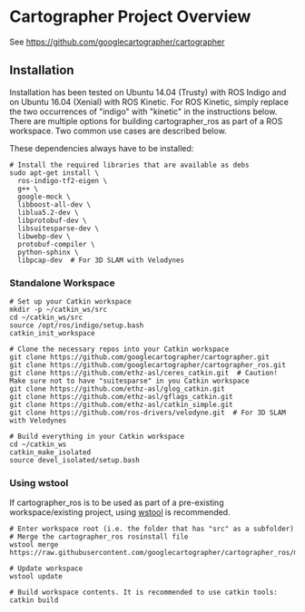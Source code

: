 # Cartographer Project Overview

See https://github.com/googlecartographer/cartographer

## Installation

Installation has been tested on Ubuntu 14.04 (Trusty) with ROS Indigo and on Ubuntu 16.04 (Xenial) with ROS Kinetic. For ROS Kinetic, simply replace the two occurrences of "indigo" with "kinetic" in the instructions below. There are multiple options for building cartographer_ros as part of a ROS workspace. Two common use cases are described below.

These dependencies always have to be installed:

    # Install the required libraries that are available as debs
    sudo apt-get install \
      ros-indigo-tf2-eigen \
      g++ \
      google-mock \
      libboost-all-dev \
      liblua5.2-dev \
      libprotobuf-dev \
      libsuitesparse-dev \
      libwebp-dev \
      protobuf-compiler \
      python-sphinx \
      libpcap-dev  # For 3D SLAM with Velodynes


### Standalone Workspace

    # Set up your Catkin workspace
    mkdir -p ~/catkin_ws/src
    cd ~/catkin_ws/src
    source /opt/ros/indigo/setup.bash
    catkin_init_workspace

    # Clone the necessary repos into your Catkin workspace
    git clone https://github.com/googlecartographer/cartographer.git
    git clone https://github.com/googlecartographer/cartographer_ros.git
    git clone https://github.com/ethz-asl/ceres_catkin.git  # Caution! Make sure not to have "suitesparse" in you Catkin workspace
    git clone https://github.com/ethz-asl/glog_catkin.git
    git clone https://github.com/ethz-asl/gflags_catkin.git
    git clone https://github.com/ethz-asl/catkin_simple.git
    git clone https://github.com/ros-drivers/velodyne.git  # For 3D SLAM with Velodynes

    # Build everything in your Catkin workspace
    cd ~/catkin_ws
    catkin_make_isolated
    source devel_isolated/setup.bash

### Using wstool

If cartographer_ros is to be used as part of a pre-existing workspace/existing project, using [wstool](http://wiki.ros.org/wstool) is recommended.

    # Enter workspace root (i.e. the folder that has "src" as a subfolder)
    # Merge the cartographer_ros rosinstall file
    wstool merge https://raw.githubusercontent.com/googlecartographer/cartographer_ros/master/cartographer_ros.rosinstall

    # Update workspace
    wstool update

    # Build workspace contents. It is recommended to use catkin tools:
    catkin build
